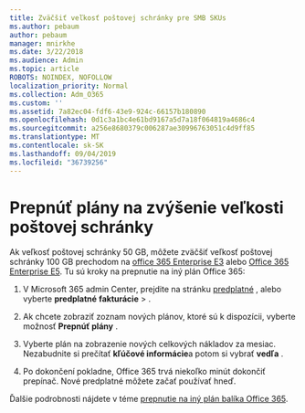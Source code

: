 ```yaml
---
title: Zväčšiť veľkosť poštovej schránky pre SMB SKUs
ms.author: pebaum
author: pebaum
manager: mnirkhe
ms.date: 3/22/2018
ms.audience: Admin
ms.topic: article
ROBOTS: NOINDEX, NOFOLLOW
localization_priority: Normal
ms.collection: Adm_O365
ms.custom: ''
ms.assetid: 7a82ec04-fdf6-43e9-924c-66157b180890
ms.openlocfilehash: 0d1c3a1bc4e61bd9167a5d7a18f064819a4686c4
ms.sourcegitcommit: a256e8680379c006287ae30996763051c4d9ff85
ms.translationtype: MT
ms.contentlocale: sk-SK
ms.lasthandoff: 09/04/2019
ms.locfileid: "36739256"
---
```

# <a name="switch-plans-to-increase-mailbox-size"></a>Prepnúť plány na zvýšenie veľkosti poštovej schránky

Ak veľkosť poštovej schránky 50 GB, môžete zväčšiť veľkosť poštovej schránky 100 GB prechodom na [office 365 Enterprise E3](https://products.office.com/business/office-365-enterprise-e3-business-software) alebo [Office 365 Enterprise E5](https://products.office.com/business/office-365-enterprise-e5-business-software). Tu sú kroky na prepnutie na iný plán Office 365:
  
1. V Microsoft 365 admin Center, prejdite na stránku [predplatné](https://go.microsoft.com/fwlink/p/?linkid=842054) , alebo vyberte **predplatné** **fakturácie** \> .
    
2. Ak chcete zobraziť zoznam nových plánov, ktoré sú k dispozícii, vyberte možnosť **Prepnúť plány** . 
    
3. Vyberte plán na zobrazenie nových celkových nákladov za mesiac. Nezabudnite si prečítať **kľúčové informácie**a potom si vybrať **vedľa** . 
    
4. Po dokončení pokladne, Office 365 trvá niekoľko minút dokončiť prepínač. Nové predplatné môžete začať používať hneď.
    
Ďalšie podrobnosti nájdete v téme [prepnutie na iný plán balíka Office 365](https://docs.microsoft.com/office365/admin/subscriptions-and-billing/switch-to-a-different-plan).
  


